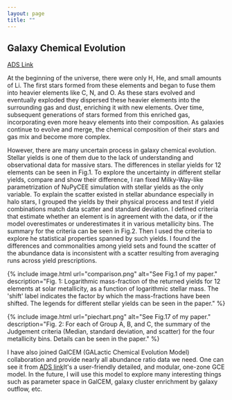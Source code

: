```yaml
---
layout: page
title: ""
---
```


## Galaxy Chemical Evolution

[ADS Link](https://ui.adsabs.harvard.edu/abs/2023arXiv230400208L/abstract)

At the beginning of the universe, there were only H, He, and small amounts of Li. The first stars formed from these elements and began to fuse them into heavier elements like C, N, and O. As these stars evolved and eventually exploded they dispersed these heavier elements into the surrounding gas and dust, enriching it with new elements. Over time, subsequent generations of stars formed from this enriched gas, incorporating even more heavy elements into their composition. As galaxies continue to evolve and merge, the chemical composition of their stars and gas mix and become more complex. 

However, there are many uncertain process in galaxy chemical evolution. Stellar yields is one of them due to the lack of understanding and observational data for massive stars. The differences in stellar yields for 12 elements can be seen in Fig.1. To explore the uncertainty in different stellar yields, compare and show their difference, I ran fixed Milky-Way-like parametrization of NuPyCEE simulation with stellar yields as the only variable. To explain the scatter existed in stellar abundance especially in halo stars, I grouped the yields by their physical process and test if yield combinations match data scatter and standard deviation. I defined criteria that estimate whether an element is in agreement with the data, or if the model overestimates or underestimates it in various metallicity bins. The summary for the criteria can be seen in Fig.2. Then I used the criteria to explore he statistical properties spanned by such yields. I found the differences and commonalities among yield sets and found the scatter of the abundance
data is inconsistent with a scatter resulting from averaging runs across yield prescriptions.

{% include image.html url="comparison.png" alt="See Fig.1 of my paper." description="Fig. 1: Logarithmic mass-fraction of the returned yields for 12 elements at solar metallicity, as a function of logarithmic stellar mass. The 'shift' label indicates the factor by which the mass-fractions have been shifted. The legends for different stellar yields can be seen in the paper." %}

{% include image.html url="piechart.png" alt="See Fig.17 of my paper." description="Fig. 2: For each of Group A, B, and C, the summary of the Judgement criteria (Median, standard deviation, and scatter) for the four metallicity bins. Details can be seen in the paper." %}

I have also joined GalCEM (GALactic Chemical Evolution Model) collaboration and provide nearly all abundance ratio data we need. One can see it from [ADS link](https://ui.adsabs.harvard.edu/abs/2023ApJS..264...44G/abstract)It's a user-friendly detailed, and modular, one-zone GCE model. In the future, I will use this model to explore many interesting things such as parameter space in GalCEM, galaxy cluster enrichment by galaxy outflow, etc.